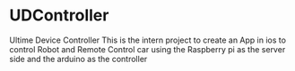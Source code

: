 # UDController
Ultime Device Controller
This is the intern project to create an App in ios to control Robot and Remote Control car using the Raspberry pi as 
the server side and the arduino as the controller 
